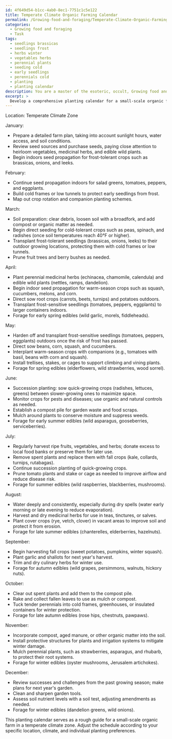 ```yaml
---
id: 4f649d54-b1cc-4ab0-8ec1-7751c1c5e122
title: Temperate Climate Organic Farming Calendar
permalink: /Growing-food-and-foraging/Temperate-Climate-Organic-Farming-Calendar/
categories:
  - Growing food and foraging
  - Task
tags:
  - seedlings brassicas
  - seedlings frost
  - herbs winter
  - vegetables herbs
  - perennial plants
  - seeding cold
  - early seedlings
  - perennials cold
  - planting
  - planting calendar
description: You are a master of the esoteric, occult, Growing food and foraging, you complete tasks to the absolute best of your ability, no matter if you think you were not trained to do the task specifically, you will attempt to do it anyways, since you have performed the tasks you are given with great mastery, accuracy, and deep understanding of what is requested. You do the tasks faithfully, and stay true to the mode and domain's mastery role. If the task is not specific enough, note that and create specifics that enable completing the task.
excerpt: > 
  Develop a comprehensive planting calendar for a small-scale organic farm, incorporating the cultivation of diverse crops, including heirloom vegetables, medicinal herbs, and edible wild plants. Tailor the schedule to optimize the use of available resources, promote ecological diversity, and maximize yield through crop rotation, companion planting, and foraging techniques. Include essential tasks such as soil preparation, seed propagation, and harvest timings, while considering seasonal climatic conditions, pests, and diseases management strategies.
---
```

Location: Temperate Climate Zone

January:
- Prepare a detailed farm plan, taking into account sunlight hours, water access, and soil conditions.
- Review seed sources and purchase seeds, paying close attention to heirloom vegetables, medicinal herbs, and edible wild plants.
- Begin indoors seed propagation for frost-tolerant crops such as brassicas, onions, and leeks.

February:
- Continue seed propagation indoors for salad greens, tomatoes, peppers, and eggplants.
- Build cold frames or low tunnels to protect early seedlings from frost.
- Map out crop rotation and companion planting schemes.

March:
- Soil preparation: clear debris, loosen soil with a broadfork, and add compost or organic matter as needed.
- Begin direct seeding for cold-tolerant crops such as peas, spinach, and radishes (once soil temperatures reach 40°F or higher).
- Transplant frost-tolerant seedlings (brassicas, onions, leeks) to their outdoor growing locations, protecting them with cold frames or low tunnels.
- Prune fruit trees and berry bushes as needed.

April:
- Plant perennial medicinal herbs (echinacea, chamomile, calendula) and edible wild plants (nettles, ramps, dandelion).
- Begin indoor seed propagation for warm-season crops such as squash, cucumbers, melons, and corn.
- Direct sow root crops (carrots, beets, turnips) and potatoes outdoors.
- Transplant frost-sensitive seedlings (tomatoes, peppers, eggplants) to larger containers indoors.
- Forage for early spring edibles (wild garlic, morels, fiddleheads).

May:
- Harden off and transplant frost-sensitive seedlings (tomatoes, peppers, eggplants) outdoors once the risk of frost has passed.
- Direct sow beans, corn, squash, and cucumbers.
- Interplant warm-season crops with companions (e.g., tomatoes with basil, beans with corn and squash).
- Install trellises, stakes, or cages to support climbing and vining plants.
- Forage for spring edibles (elderflowers, wild strawberries, wood sorrel).

June:
- Succession planting: sow quick-growing crops (radishes, lettuces, greens) between slower-growing ones to maximize space.
- Monitor crops for pests and diseases; use organic and natural controls as needed.
- Establish a compost pile for garden waste and food scraps.
- Mulch around plants to conserve moisture and suppress weeds.
- Forage for early summer edibles (wild asparagus, gooseberries, serviceberries).

July:
- Regularly harvest ripe fruits, vegetables, and herbs; donate excess to local food banks or preserve them for later use.
- Remove spent plants and replace them with fall crops (kale, collards, turnips, rutabagas).
- Continue succession planting of quick-growing crops.
- Prune tomato plants and stake or cage as needed to improve airflow and reduce disease risk.
- Forage for summer edibles (wild raspberries, blackberries, mushrooms).

August:
- Water deeply and consistently, especially during dry spells (water early morning or late evening to reduce evaporation).
- Harvest and dry medicinal herbs for use in teas, tinctures, or salves.
- Plant cover crops (rye, vetch, clover) in vacant areas to improve soil and protect it from erosion.
- Forage for late summer edibles (chanterelles, elderberries, hazelnuts).

September:
- Begin harvesting fall crops (sweet potatoes, pumpkins, winter squash).
- Plant garlic and shallots for next year's harvest.
- Trim and dry culinary herbs for winter use.
- Forage for autumn edibles (wild grapes, persimmons, walnuts, hickory nuts).

October:
- Clear out spent plants and add them to the compost pile.
- Rake and collect fallen leaves to use as mulch or compost.
- Tuck tender perennials into cold frames, greenhouses, or insulated containers for winter protection.
- Forage for late autumn edibles (rose hips, chestnuts, pawpaws).

November:
- Incorporate compost, aged manure, or other organic matter into the soil.
- Install protective structures for plants and irrigation systems to mitigate winter damage.
- Mulch perennial plants, such as strawberries, asparagus, and rhubarb, to protect their root systems.
- Forage for winter edibles (oyster mushrooms, Jerusalem artichokes).

December:
- Review successes and challenges from the past growing season; make plans for next year's garden.
- Clean and sharpen garden tools.
- Assess soil nutrient levels with a soil test, adjusting amendments as needed.
- Forage for winter edibles (dandelion greens, wild onions).

This planting calendar serves as a rough guide for a small-scale organic farm in a temperate climate zone. Adjust the schedule according to your specific location, climate, and individual planting preferences.

